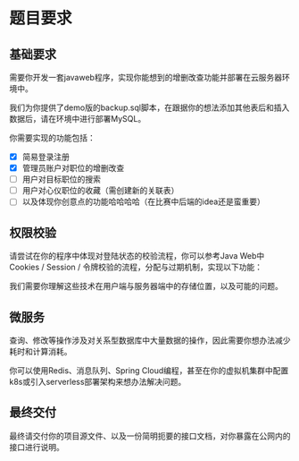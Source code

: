 # 题目要求

## 基础要求

需要你开发一套javaweb程序，实现你能想到的增删改查功能并部署在云服务器环境中。

我们为你提供了demo版的backup.sql脚本，在跟据你的想法添加其他表后和插入数据后，请在环境中进行部署MySQL。

你需要实现的功能包括：

- [x] 简易登录注册
- [x] 管理员账户对职位的增删改查
- [ ] 用户对目标职位的搜索
- [ ] 用户对心仪职位的收藏（需创建新的关联表）
- [ ] 以及体现你创意点的功能哈哈哈哈（在比赛中后端的idea还是蛮重要）

## 权限校验

请尝试在你的程序中体现对登陆状态的校验流程，你可以参考Java Web中Cookies / Session / 令牌校验的流程，分配与过期机制，实现以下功能：

我们需要你理解这些技术在用户端与服务器端中的存储位置，以及可能的问题。

## 微服务

查询、修改等操作涉及对关系型数据库中大量数据的操作，因此需要你想办法减少耗时和计算消耗。

你可以使用Redis、消息队列、Spring Cloud编程，甚至在你的虚拟机集群中配置k8s或引入serverless部署架构来想办法解决问题。

## 最终交付

最终请交付你的项目源文件、以及一份简明扼要的接口文档，对你暴露在公网内的接口进行说明。